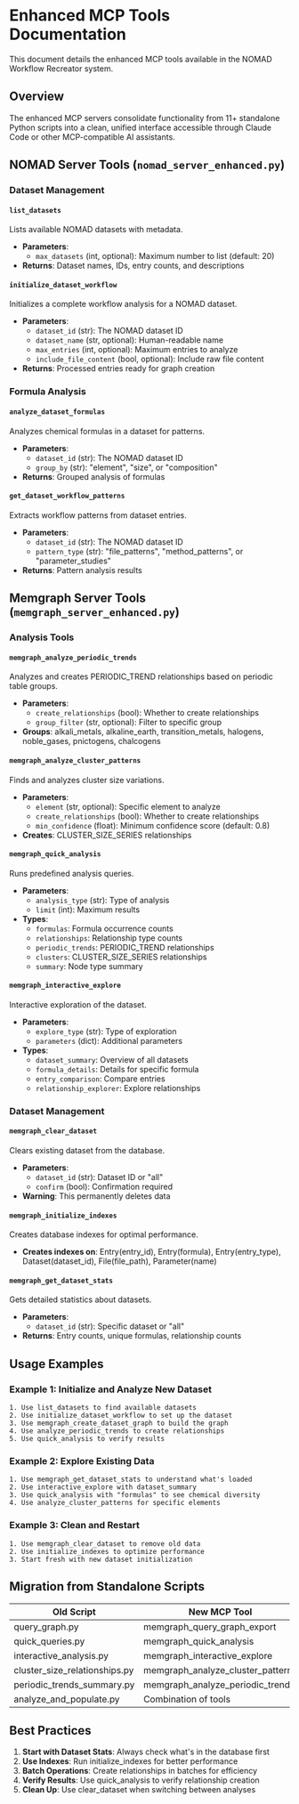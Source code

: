 # Enhanced MCP Tools Documentation

This document details the enhanced MCP tools available in the NOMAD Workflow Recreator system.

## Overview

The enhanced MCP servers consolidate functionality from 11+ standalone Python scripts into a clean, unified interface accessible through Claude Code or other MCP-compatible AI assistants.

## NOMAD Server Tools (`nomad_server_enhanced.py`)

### Dataset Management

#### `list_datasets`
Lists available NOMAD datasets with metadata.
- **Parameters**: 
  - `max_datasets` (int, optional): Maximum number to list (default: 20)
- **Returns**: Dataset names, IDs, entry counts, and descriptions

#### `initialize_dataset_workflow`
Initializes a complete workflow analysis for a NOMAD dataset.
- **Parameters**:
  - `dataset_id` (str): The NOMAD dataset ID
  - `dataset_name` (str, optional): Human-readable name
  - `max_entries` (int, optional): Maximum entries to analyze
  - `include_file_content` (bool, optional): Include raw file content
- **Returns**: Processed entries ready for graph creation

### Formula Analysis

#### `analyze_dataset_formulas`
Analyzes chemical formulas in a dataset for patterns.
- **Parameters**:
  - `dataset_id` (str): The NOMAD dataset ID
  - `group_by` (str): "element", "size", or "composition"
- **Returns**: Grouped analysis of formulas

#### `get_dataset_workflow_patterns`
Extracts workflow patterns from dataset entries.
- **Parameters**:
  - `dataset_id` (str): The NOMAD dataset ID
  - `pattern_type` (str): "file_patterns", "method_patterns", or "parameter_studies"
- **Returns**: Pattern analysis results

## Memgraph Server Tools (`memgraph_server_enhanced.py`)

### Analysis Tools

#### `memgraph_analyze_periodic_trends`
Analyzes and creates PERIODIC_TREND relationships based on periodic table groups.
- **Parameters**:
  - `create_relationships` (bool): Whether to create relationships
  - `group_filter` (str, optional): Filter to specific group
- **Groups**: alkali_metals, alkaline_earth, transition_metals, halogens, noble_gases, pnictogens, chalcogens

#### `memgraph_analyze_cluster_patterns`
Finds and analyzes cluster size variations.
- **Parameters**:
  - `element` (str, optional): Specific element to analyze
  - `create_relationships` (bool): Whether to create relationships
  - `min_confidence` (float): Minimum confidence score (default: 0.8)
- **Creates**: CLUSTER_SIZE_SERIES relationships

#### `memgraph_quick_analysis`
Runs predefined analysis queries.
- **Parameters**:
  - `analysis_type` (str): Type of analysis
  - `limit` (int): Maximum results
- **Types**:
  - `formulas`: Formula occurrence counts
  - `relationships`: Relationship type counts
  - `periodic_trends`: PERIODIC_TREND relationships
  - `clusters`: CLUSTER_SIZE_SERIES relationships
  - `summary`: Node type summary

#### `memgraph_interactive_explore`
Interactive exploration of the dataset.
- **Parameters**:
  - `explore_type` (str): Type of exploration
  - `parameters` (dict): Additional parameters
- **Types**:
  - `dataset_summary`: Overview of all datasets
  - `formula_details`: Details for specific formula
  - `entry_comparison`: Compare entries
  - `relationship_explorer`: Explore relationships

### Dataset Management

#### `memgraph_clear_dataset`
Clears existing dataset from the database.
- **Parameters**:
  - `dataset_id` (str): Dataset ID or "all"
  - `confirm` (bool): Confirmation required
- **Warning**: This permanently deletes data

#### `memgraph_initialize_indexes`
Creates database indexes for optimal performance.
- **Creates indexes on**: Entry(entry_id), Entry(formula), Entry(entry_type), Dataset(dataset_id), File(file_path), Parameter(name)

#### `memgraph_get_dataset_stats`
Gets detailed statistics about datasets.
- **Parameters**:
  - `dataset_id` (str): Specific dataset or "all"
- **Returns**: Entry counts, unique formulas, relationship counts

## Usage Examples

### Example 1: Initialize and Analyze New Dataset
```
1. Use list_datasets to find available datasets
2. Use initialize_dataset_workflow to set up the dataset
3. Use memgraph_create_dataset_graph to build the graph
4. Use analyze_periodic_trends to create relationships
5. Use quick_analysis to verify results
```

### Example 2: Explore Existing Data
```
1. Use memgraph_get_dataset_stats to understand what's loaded
2. Use interactive_explore with dataset_summary
3. Use quick_analysis with "formulas" to see chemical diversity
4. Use analyze_cluster_patterns for specific elements
```

### Example 3: Clean and Restart
```
1. Use memgraph_clear_dataset to remove old data
2. Use initialize_indexes to optimize performance
3. Start fresh with new dataset initialization
```

## Migration from Standalone Scripts

| Old Script | New MCP Tool |
|------------|--------------|
| query_graph.py | memgraph_query_graph_export |
| quick_queries.py | memgraph_quick_analysis |
| interactive_analysis.py | memgraph_interactive_explore |
| cluster_size_relationships.py | memgraph_analyze_cluster_patterns |
| periodic_trends_summary.py | memgraph_analyze_periodic_trends |
| analyze_and_populate.py | Combination of tools |

## Best Practices

1. **Start with Dataset Stats**: Always check what's in the database first
2. **Use Indexes**: Run initialize_indexes for better performance
3. **Batch Operations**: Create relationships in batches for efficiency
4. **Verify Results**: Use quick_analysis to verify relationship creation
5. **Clean Up**: Use clear_dataset when switching between analyses